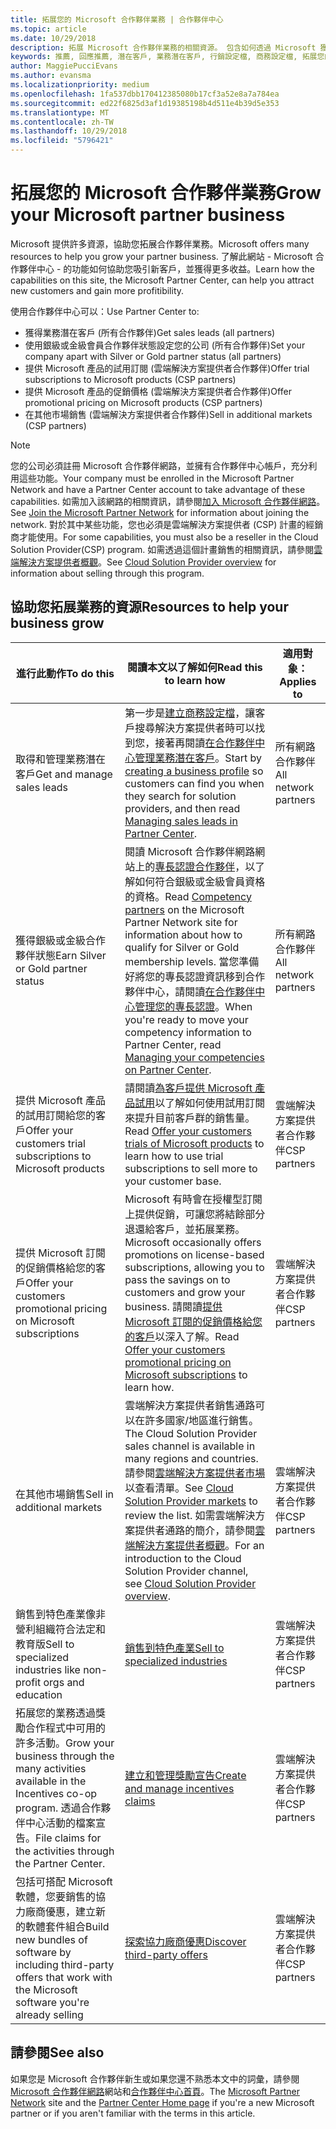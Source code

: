 ```yaml
---
title: 拓展您的 Microsoft 合作夥伴業務 | 合作夥伴中心
ms.topic: article
ms.date: 10/29/2018
description: 拓展 Microsoft 合作夥伴業務的相關資源。 包含如何透過 Microsoft 獲得業務潛在客戶 (推薦)。
keywords: 推薦, 回應推薦, 潛在客戶, 業務潛在客戶, 行銷設定檔, 商務設定檔, 拓展您的業務, 業務機會, 專長認證, 銀級會員, 金級會員, 試用供應項目, 市場擴張, 國内雲
author: MaggiePucciEvans
ms.author: evansma
ms.localizationpriority: medium
ms.openlocfilehash: 1fa537dbb170412385080b17cf3a52e8a7a784ea
ms.sourcegitcommit: ed22f6825d3af1d19385198b4d511e4b39d5e353
ms.translationtype: MT
ms.contentlocale: zh-TW
ms.lasthandoff: 10/29/2018
ms.locfileid: "5796421"
---
```

# <a name="grow-your-microsoft-partner-business"></a><span data-ttu-id="e00da-105">拓展您的 Microsoft 合作夥伴業務</span><span class="sxs-lookup"><span data-stu-id="e00da-105">Grow your Microsoft partner business</span></span> 

<span data-ttu-id="e00da-106">Microsoft 提供許多資源，協助您拓展合作夥伴業務。</span><span class="sxs-lookup"><span data-stu-id="e00da-106">Microsoft offers many resources to help you grow your partner business.</span></span> <span data-ttu-id="e00da-107">了解此網站 - Microsoft 合作夥伴中心 - 的功能如何協助您吸引新客戶，並獲得更多收益。</span><span class="sxs-lookup"><span data-stu-id="e00da-107">Learn how the capabilities on this site, the Microsoft Partner Center, can help you attract new customers and gain more profitibility.</span></span> 

<span data-ttu-id="e00da-108">使用合作夥伴中心可以：</span><span class="sxs-lookup"><span data-stu-id="e00da-108">Use Partner Center to:</span></span>

-   <span data-ttu-id="e00da-109">獲得業務潛在客戶 (所有合作夥伴)</span><span class="sxs-lookup"><span data-stu-id="e00da-109">Get sales leads (all partners)</span></span>
-   <span data-ttu-id="e00da-110">使用銀級或金級會員合作夥伴狀態設定您的公司 (所有合作夥伴)</span><span class="sxs-lookup"><span data-stu-id="e00da-110">Set your company apart with Silver or Gold partner status (all partners)</span></span>
-   <span data-ttu-id="e00da-111">提供 Microsoft 產品的試用訂閱 (雲端解決方案提供者合作夥伴)</span><span class="sxs-lookup"><span data-stu-id="e00da-111">Offer trial subscriptions to Microsoft products (CSP partners)</span></span>
-   <span data-ttu-id="e00da-112">提供 Microsoft 產品的促銷價格 (雲端解決方案提供者合作夥伴)</span><span class="sxs-lookup"><span data-stu-id="e00da-112">Offer promotional pricing on Microsoft products (CSP partners)</span></span>
-   <span data-ttu-id="e00da-113">在其他市場銷售 (雲端解決方案提供者合作夥伴)</span><span class="sxs-lookup"><span data-stu-id="e00da-113">Sell in additional markets (CSP partners)</span></span>

> [!NOTE]  
>  <span data-ttu-id="e00da-114">您的公司必須註冊 Microsoft 合作夥伴網路，並擁有合作夥伴中心帳戶，充分利用這些功能。</span><span class="sxs-lookup"><span data-stu-id="e00da-114">Your company must be enrolled in the Microsoft Partner Network and have a Partner Center account to take advantage of these capabilities.</span></span> <span data-ttu-id="e00da-115">如需加入該網路的相關資訊，請參閱[加入 Microsoft 合作夥伴網路](mpn-overview.md)。</span><span class="sxs-lookup"><span data-stu-id="e00da-115">See [Join the Microsoft Partner Network](mpn-overview.md) for information about joining the network.</span></span> <span data-ttu-id="e00da-116">對於其中某些功能，您也必須是雲端解決方案提供者 (CSP) 計畫的經銷商才能使用。</span><span class="sxs-lookup"><span data-stu-id="e00da-116">For some capabilities, you must also be a reseller in the Cloud Solution Provider(CSP) program.</span></span> <span data-ttu-id="e00da-117">如需透過這個計畫銷售的相關資訊，請參閱[雲端解決方案提供者概觀](csp-overview.md)。</span><span class="sxs-lookup"><span data-stu-id="e00da-117">See [Cloud Solution Provider overview](csp-overview.md) for information about selling through this program.</span></span>

## <a name="resources-to-help-your-business-grow"></a><span data-ttu-id="e00da-118">協助您拓展業務的資源</span><span class="sxs-lookup"><span data-stu-id="e00da-118">Resources to help your business grow</span></span>

|  **<span data-ttu-id="e00da-119">進行此動作</span><span class="sxs-lookup"><span data-stu-id="e00da-119">To do this</span></span>**  |  **<span data-ttu-id="e00da-120">閱讀本文以了解如何</span><span class="sxs-lookup"><span data-stu-id="e00da-120">Read this to learn how</span></span>**  |  **<span data-ttu-id="e00da-121">適用對象：</span><span class="sxs-lookup"><span data-stu-id="e00da-121">Applies to</span></span>**  |
|--------------|-----------|--------------
| <span data-ttu-id="e00da-122">取得和管理業務潛在客戶</span><span class="sxs-lookup"><span data-stu-id="e00da-122">Get and manage sales leads</span></span> | <span data-ttu-id="e00da-123">第一步是[建立商務設定檔](create-a-marketing-profile.md)，讓客戶搜尋解決方案提供者時可以找到您，接著再閱讀[在合作夥伴中心管理業務潛在客戶](responding-to-referrals.md)。</span><span class="sxs-lookup"><span data-stu-id="e00da-123">Start by [creating a business profile](create-a-marketing-profile.md) so customers can find you when they search for solution providers, and then read [Managing sales leads in Partner Center](responding-to-referrals.md).</span></span> | <span data-ttu-id="e00da-124">所有網路合作夥伴</span><span class="sxs-lookup"><span data-stu-id="e00da-124">All network partners</span></span> |
| <span data-ttu-id="e00da-125">獲得銀級或金級合作夥伴狀態</span><span class="sxs-lookup"><span data-stu-id="e00da-125">Earn Silver or Gold partner status</span></span> | <span data-ttu-id="e00da-126">閱讀 Microsoft 合作夥伴網路網站上的[專長認證合作夥伴](https://partner.microsoft.com/membership/competencies)，以了解如何符合銀級或金級會員資格的資格。</span><span class="sxs-lookup"><span data-stu-id="e00da-126">Read [Competency partners](https://partner.microsoft.com/membership/competencies) on the Microsoft Partner Network site for information about how to qualify for Silver or Gold membership levels.</span></span> <span data-ttu-id="e00da-127">當您準備好將您的專長認證資訊移到合作夥伴中心，請閱讀[在合作夥伴中心管理您的專長認證](competencies.md)。</span><span class="sxs-lookup"><span data-stu-id="e00da-127">When you're ready to move your competency information to Partner Center, read [Managing your competencies on Partner Center](competencies.md).</span></span> | <span data-ttu-id="e00da-128">所有網路合作夥伴</span><span class="sxs-lookup"><span data-stu-id="e00da-128">All network partners</span></span> |
| <span data-ttu-id="e00da-129">提供 Microsoft 產品的試用訂閱給您的客戶</span><span class="sxs-lookup"><span data-stu-id="e00da-129">Offer your customers trial subscriptions to Microsoft products</span></span> | <span data-ttu-id="e00da-130">請閱讀[為客戶提供 Microsoft 產品試用](offer-your-customers-trials-of-microsoft-products.md)以了解如何使用試用訂閱來提升目前客戶群的銷售量。</span><span class="sxs-lookup"><span data-stu-id="e00da-130">Read [Offer your customers trials of Microsoft products](offer-your-customers-trials-of-microsoft-products.md) to learn how to use trial subscriptions to sell more to your customer base.</span></span>| <span data-ttu-id="e00da-131">雲端解決方案提供者合作夥伴</span><span class="sxs-lookup"><span data-stu-id="e00da-131">CSP partners</span></span> |
| <span data-ttu-id="e00da-132">提供 Microsoft 訂閱的促銷價格給您的客戶</span><span class="sxs-lookup"><span data-stu-id="e00da-132">Offer your customers promotional pricing on Microsoft subscriptions</span></span> | <span data-ttu-id="e00da-133">Microsoft 有時會在授權型訂閱上提供促銷，可讓您將結餘部分退還給客戶，並拓展業務。</span><span class="sxs-lookup"><span data-stu-id="e00da-133">Microsoft occasionally offers promotions on license-based subscriptions, allowing you to pass the savings on to customers and grow your business.</span></span> <span data-ttu-id="e00da-134">請閱讀[提供 Microsoft 訂閱的促銷價格給您的客戶](promotions.md)以深入了解。</span><span class="sxs-lookup"><span data-stu-id="e00da-134">Read [Offer your customers promotional pricing on Microsoft subscriptions](promotions.md) to learn how.</span></span> | <span data-ttu-id="e00da-135">雲端解決方案提供者合作夥伴</span><span class="sxs-lookup"><span data-stu-id="e00da-135">CSP partners</span></span> |
| <span data-ttu-id="e00da-136">在其他市場銷售</span><span class="sxs-lookup"><span data-stu-id="e00da-136">Sell in additional markets</span></span> | <span data-ttu-id="e00da-137">雲端解決方案提供者銷售通路可以在許多國家/地區進行銷售。</span><span class="sxs-lookup"><span data-stu-id="e00da-137">The Cloud Solution Provider sales channel is available in many regions and countries.</span></span> <span data-ttu-id="e00da-138">請參閱[雲端解決方案提供者市場](agreements.md)以查看清單。</span><span class="sxs-lookup"><span data-stu-id="e00da-138">See [Cloud Solution Provider markets](agreements.md) to review the list.</span></span> <span data-ttu-id="e00da-139">如需雲端解決方案提供者通路的簡介，請參閱[雲端解決方案提供者概觀](csp-overview.md)。</span><span class="sxs-lookup"><span data-stu-id="e00da-139">For an introduction to the Cloud Solution Provider channel, see [Cloud Solution Provider overview](csp-overview.md).</span></span>  | <span data-ttu-id="e00da-140">雲端解決方案提供者合作夥伴</span><span class="sxs-lookup"><span data-stu-id="e00da-140">CSP partners</span></span> |
<span data-ttu-id="e00da-141">銷售到特色產業像非營利組織符合法定和教育版</span><span class="sxs-lookup"><span data-stu-id="e00da-141">Sell to specialized industries like non-profit orgs and education</span></span>|[<span data-ttu-id="e00da-142">銷售到特色產業</span><span class="sxs-lookup"><span data-stu-id="e00da-142">Sell to specialized industries</span></span>](get-special-pricing-for-offers.md)|<span data-ttu-id="e00da-143">雲端解決方案提供者合作夥伴</span><span class="sxs-lookup"><span data-stu-id="e00da-143">CSP partners</span></span>|
|<span data-ttu-id="e00da-144">拓展您的業務透過獎勵合作程式中可用的許多活動。</span><span class="sxs-lookup"><span data-stu-id="e00da-144">Grow your business through the many activities available in the Incentives co-op program.</span></span> <span data-ttu-id="e00da-145">透過合作夥伴中心活動的檔案宣告。</span><span class="sxs-lookup"><span data-stu-id="e00da-145">File claims for the activities through the Partner Center.</span></span>| [<span data-ttu-id="e00da-146">建立和管理獎勵宣告</span><span class="sxs-lookup"><span data-stu-id="e00da-146">Create and manage incentives claims</span></span>](create-incentives-claims.md)|<span data-ttu-id="e00da-147">雲端解決方案提供者合作夥伴</span><span class="sxs-lookup"><span data-stu-id="e00da-147">CSP partners</span></span>|
|<span data-ttu-id="e00da-148">包括可搭配 Microsoft 軟體，您要銷售的協力廠商優惠，建立新的軟體套件組合</span><span class="sxs-lookup"><span data-stu-id="e00da-148">Build new bundles of software by including third-party offers that work with the Microsoft software you're already selling</span></span>|[<span data-ttu-id="e00da-149">探索協力廠商優惠</span><span class="sxs-lookup"><span data-stu-id="e00da-149">Discover third-party offers</span></span>](third-party-offers.md)|<span data-ttu-id="e00da-150">雲端解決方案提供者合作夥伴</span><span class="sxs-lookup"><span data-stu-id="e00da-150">CSP partners</span></span>|

## <a name="see-also"></a><span data-ttu-id="e00da-151">請參閱</span><span class="sxs-lookup"><span data-stu-id="e00da-151">See also</span></span>

<span data-ttu-id="e00da-152">如果您是 Microsoft 合作夥伴新生或如果您還不熟悉本文中的詞彙，請參閱 [Microsoft 合作夥伴網路](https://partner.microsoft.com)網站和[合作夥伴中心首頁](https://partnercenter.microsoft.com/partner/home)。</span><span class="sxs-lookup"><span data-stu-id="e00da-152">The [Microsoft Partner Network](https://partner.microsoft.com) site and the [Partner Center Home page](https://partnercenter.microsoft.com/partner/home) if you're a new Microsoft partner or if you aren't familiar with the terms in this article.</span></span>

